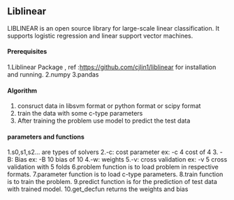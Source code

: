 ## Liblinear
LIBLINEAR is an open source library for large-scale linear classification. It supports logistic regression and linear support vector machines.
#### Prerequisites
1.Liblinear Package , ref :https://github.com/cjlin1/liblinear for installation and running.
2.numpy
3.pandas
#### Algorithm
1. consruct data in libsvm format or python format or scipy format
2. train the data with some c-type parameters
3. After training the problem use model to predict the test data 
#### parameters and functions 
1.s0,s1,s2... are types of solvers
2.-c: cost parameter ex: -c 4 cost of 4
3. -B: Bias ex: -B 10 bias of 10
4.-w: weights
5.-v: cross validation ex: -v 5 cross validation with 5 folds
6.problem function is to load problem in respective formats.
7.parameter function is to load c-type parameters.
8.train function is to train the problem.
9.predict function is for the prediction of test data with trained model.
10.get_decfun returns the weights and bias
